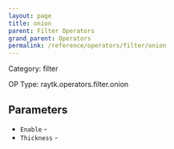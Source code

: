 ```yaml
---
layout: page
title: onion
parent: Filter Operators
grand_parent: Operators
permalink: /reference/operators/filter/onion
---
```


Category: filter

OP Type: raytk.operators.filter.onion

## Parameters

* `Enable` - 
* `Thickness` -
